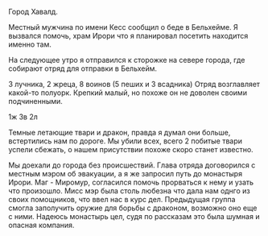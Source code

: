 Город Хавалд.

Местный мужчина по имени Кесс сообщил о беде в Бельхейме. Я вызвался помочь, храм Ирори что я планировал посетить находится именно там.

На следующее утро я отправился к сторожке на севере города, где собирают отряд для отправки в Бельхейм.

3 лучника, 2 жреца, 8 воинов (5 пеших и 3 всадника)
Отряд возглавляет какой-то полуорк. Крепкий малый, но похоже он не доволен своими подчиненными.


1ж
3в
2л

Темные летающие твари и дракон, правда я думал они больше, встертились нам по дороге. Мы убили всех, всего 2 побитые твари успели сбежать, о нашем присутствии похоже скоро станет известно.

Мы доехали до города без происшествий. Глава отряда договорился с местным мэром об эвакуации, а я же запросил путь до монастыря Ирори.
Маг - Миромур, согласился помочь прорваться к нему и узать что произошло.
Мисс мэр была столь любезна что дала нам однго из своих помощников, что ввел нас в курс дел.
Предыдущая группа смогла заполучить оружие для борьбы с драконом, возможно оно еще с ними.
Надеюсь монастырь цел, судя по рассказам это была шумная и опасная компания.

